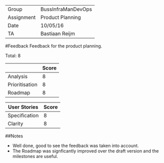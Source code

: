 |      |            |
|------|------------|
|Group | BussInfraManDevOps |
|Assignment|Product Planning|
|Date|10/05/16|
|TA|Bastiaan Reijm|

#Feedback
Feedback for the product planning.

Total: 8

|                | Score |
|----------------|-------|
| Analysis       | 8     |
| Prioritisation | 8     |
| Roadmap        | 8     |

| User Stories  | Score |
|---------------|-------|
| Specification | 8     |
| Clarity       | 8     |

##Notes
* Well done, good to see the feedback was taken into account.
* The Roadmap was signficantly improved over the draft version and the milestones are useful.